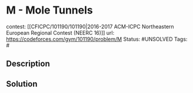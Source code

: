 # M - Mole Tunnels

contest: [[CFICPC/101190/101190|2016-2017 ACM-ICPC Northeastern European Regional Contest (NEERC 16)]]
url: https://codeforces.com/gym/101190/problem/M
Status: #UNSOLVED
Tags: #

## Description

## Solution

